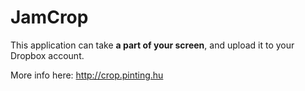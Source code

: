 # JamCrop

This application can take **a part of your screen**, and upload it to your Dropbox account.

More info here: http://crop.pinting.hu
